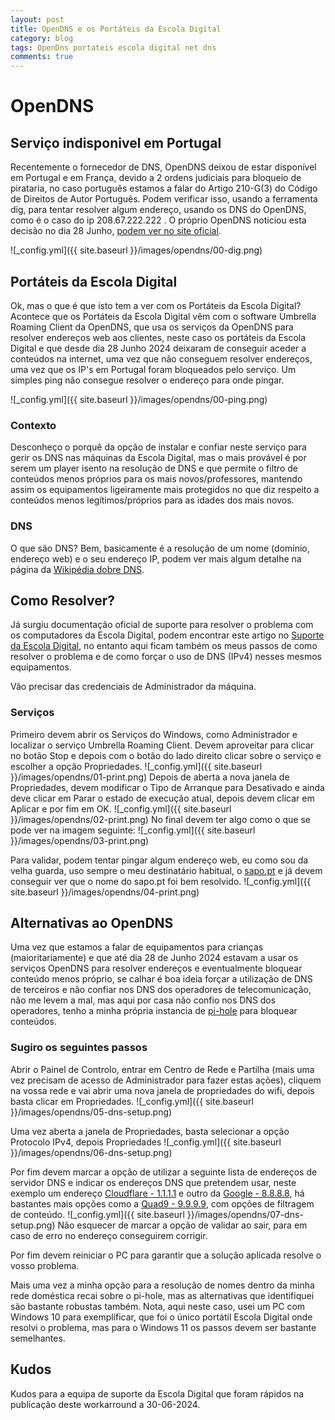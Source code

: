 ```yaml
---
layout: post
title: OpenDNS e os Portáteis da Escola Digital 
category: blog
tags: OpenDns portateis escola digital net dns
comments: true
---
```


# OpenDNS 
## Serviço indisponivel em Portugal
Recentemente o fornecedor de DNS, OpenDNS deixou de estar disponível em Portugal e em França, devido a 2 ordens judiciais para bloqueio de pirataria, no caso português estamos a falar do Artigo 210-G(3) do Código de Direitos de Autor Português.
Podem verificar isso, usando a ferramenta dig, para tentar resolver algum endereço, usando os DNS do OpenDNS, como é o caso do ip 208.67.222.222 .
O próprio OpenDNS noticiou esta decisão no dia 28 Junho, [podem ver no site oficial](https://support.opendns.com/hc/en-us/articles/27951404269204-OpenDNS-Service-Not-Available-To-Users-In-France-and-Portugal?ref=internet.exchangepoint.tech). 

![_config.yml]({{ site.baseurl }}/images/opendns/00-dig.png)

## Portáteis da Escola Digital
Ok, mas o que é que isto tem a ver com os Portáteis da Escola Digital?
Acontece que os Portáteis da Escola Digital vêm com o software Umbrella Roaming Client da OpenDNS, que usa os serviços da OpenDNS para resolver endereços web aos clientes, neste caso os portáteis da Escola Digital e que desde dia 28 Junho 2024 deixaram de conseguir aceder a conteúdos na internet, uma vez que não conseguem resolver endereços, uma vez que os IP's em Portugal foram bloqueados pelo serviço. Um simples ping não consegue resolver o endereço para onde pingar.

![_config.yml]({{ site.baseurl }}/images/opendns/00-ping.png)

### Contexto
Desconheço o porquê da opção de instalar e confiar neste serviço para gerir os DNS nas máquinas da Escola Digital, mas o mais provável é por serem um player isento na resolução de DNS e que permite o filtro de conteúdos menos próprios para os mais novos/professores, mantendo assim os equipamentos ligeiramente mais protegidos no que diz respeito a conteúdos menos legítimos/próprios para as idades dos mais novos.

### DNS
O que são DNS? Bem, basicamente é a resolução de um nome (domínio, endereço web) e o seu endereço IP, podem ver mais algum detalhe na página da [Wikipédia dobre DNS](https://pt.wikipedia.org/wiki/Sistema_de_Nomes_de_Dom%C3%ADnio).

## Como Resolver?
Já surgiu documentação oficial de suporte para resolver o problema com os computadores da Escola Digital, podem encontrar este artigo no [Suporte da Escola Digital](https://www.avpa.pt/escoladigital/blog/2024/06/30/umbrella-opendns-suspenso-desde-28-06-2024/), no entanto aqui ficam também os meus passos de como resolver o problema e de como forçar o uso de DNS (IPv4) nesses mesmos equipamentos.

Vão precisar das credenciais de Administrador da máquina.

### Serviços
Primeiro devem abrir os Serviços do Windows, como Administrador e localizar o serviço Umbrella Roaming Client. Devem aproveitar para clicar no botão Stop e depois com o botão do lado direito clicar sobre o serviço e escolher a opção Propriedades.
![_config.yml]({{ site.baseurl }}/images/opendns/01-print.png)
Depois de aberta a nova janela de Propriedades, devem modificar o Tipo de Arranque para Desativado e ainda deve clicar em Parar o estado de execução atual, depois devem clicar em Aplicar e por fim em OK.
![_config.yml]({{ site.baseurl }}/images/opendns/02-print.png)
No final devem ter algo como o que se pode ver na imagem seguinte:
![_config.yml]({{ site.baseurl }}/images/opendns/03-print.png)

Para validar, podem tentar pingar algum endereço web, eu como sou da velha guarda, uso sempre o meu destinatário habitual, o [sapo.pt](https://sapo.pt) e já devem conseguir ver que o nome do sapo.pt foi bem resolvido.
![_config.yml]({{ site.baseurl }}/images/opendns/04-print.png)

## Alternativas ao OpenDNS
Uma vez que estamos a falar de equipamentos para crianças (maioritariamente) e que até dia 28 de Junho 2024 estavam a usar os serviços OpenDNS para resolver endereços e eventualmente bloquear conteúdo menos próprio, se calhar é boa ideia forçar a utilização de DNS de terceiros e não confiar nos DNS dos operadores de telecomunicação, não me levem a mal, mas aqui por casa não confio nos DNS dos operadores, tenho a minha própria instancia de [pi-hole](https://pi-hole.net/) para bloquear conteúdos.

### Sugiro os seguintes passos
Abrir o Painel de Controlo, entrar em Centro de Rede e Partilha (mais uma vez precisam de acesso de Administrador para fazer estas ações), cliquem na vossa rede e vai abrir uma nova janela de propriedades do wifi, depois basta clicar em Propriedades.
![_config.yml]({{ site.baseurl }}/images/opendns/05-dns-setup.png)

Uma vez aberta a janela de Propriedades, basta selecionar a opção Protocolo IPv4, depois Propriedades 
![_config.yml]({{ site.baseurl }}/images/opendns/06-dns-setup.png)

Por fim devem marcar a opção de utilizar a seguinte lista de endereços de servidor DNS e indicar os endereços DNS que pretendem usar, neste exemplo um endereço [Cloudflare - 1.1.1.1](https://www.cloudflare.com/learning/dns/what-is-1.1.1.1/) e outro da [Google - 8.8.8.8](https://developers.google.com/speed/public-dns?hl=pt-br), há bastantes mais opções como a [Quad9 - 9.9.9.9](https://quad9.net/), com opções de filtragem de conteúdo. 
![_config.yml]({{ site.baseurl }}/images/opendns/07-dns-setup.png)
Não esquecer de marcar a opção de validar ao sair, para em caso de erro no endereço conseguirem corrigir.

Por fim devem reiniciar o PC para garantir que a solução aplicada resolve o vosso problema.

Mais uma vez a minha opção para a resolução de nomes dentro da minha rede doméstica recai sobre o pi-hole, mas as alternativas que identifiquei são bastante robustas também.
Nota, aqui neste caso, usei um PC com Windows 10 para exemplificar, que foi o único portátil Escola Digital onde resolvi o problema, mas para o Windows 11 os passos devem ser bastante semelhantes.

## Kudos 
Kudos para a equipa de suporte da Escola Digital que foram rápidos na publicação deste workarround a 30-06-2024.
